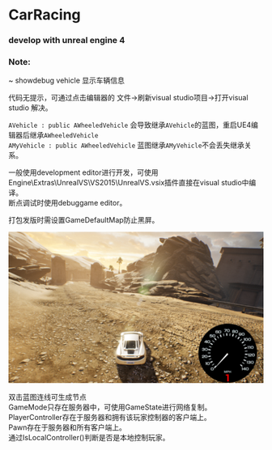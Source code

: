 # CarRacing
### develop with unreal engine 4

### Note:  
~	showdebug vehicle  显示车辆信息  

代码无提示，可通过点击编辑器的 文件->刷新visual studio项目->打开visual studio  解决。  

`AVehicle : public AWheeledVehicle` 会导致继承`AVehicle`的蓝图，重启UE4编辑器后继承`AWheeledVehicle`  
`AMyVehicle : public AWheeledVehicle` 蓝图继承`AMyVehicle`不会丢失继承关系。  

一般使用development editor进行开发，可使用Engine\Extras\UnrealVS\VS2015\UnrealVS.vsix插件直接在visual studio中编译。  
断点调试时使用debuggame editor。  

打包发版时需设置GameDefaultMap防止黑屏。  

<img class="shadow" src="./1.png" width="1000">  


双击蓝图连线可生成节点  
GameMode只存在服务器中，可使用GameState进行网络复制。  
PlayerController存在于服务器和拥有该玩家控制器的客户端上。  
Pawn存在于服务器和所有客户端上。  
通过IsLocalController()判断是否是本地控制玩家。  